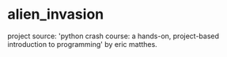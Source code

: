 # alien_invasion

project source: 'python crash course: a hands-on, project-based introduction to programming' by eric matthes.
